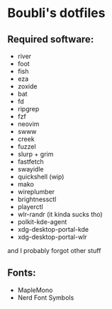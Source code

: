 # Boubli's dotfiles

## Required software:

- river
- foot
- fish
- eza
- zoxide
- bat
- fd
- ripgrep
- fzf
- neovim
- swww
- creek
- fuzzel
- slurp + grim
- fastfetch
- swayidle
- quickshell (wip)
- mako
- wireplumber
- brightnessctl
- playerctl
- wlr-randr (it kinda sucks tho)
- polkit-kde-agent
- xdg-desktop-portal-kde
- xdg-desktop-portal-wlr

and I probably forgot other stuff

## Fonts:

- MapleMono
- Nerd Font Symbols
